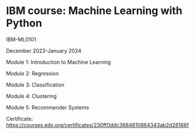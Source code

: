 # IBM course: Machine Learning with Python
IBM-ML0101


December 2023-January 2024


Module 1: Introduction to Machine Learning

Module 2: Regression

Module 3: Classification

Module 4: Clustering

Module 5: Recommender Systems


Certificate: https://courses.edx.org/certificates/230ff0ddc3884810864343ab2d28166f
